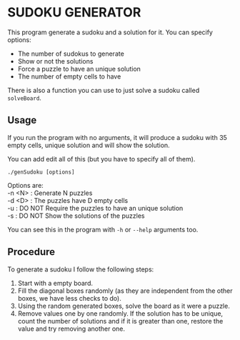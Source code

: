 # SUDOKU GENERATOR

This program generate a sudoku and a solution for it. You can specify
options:

- The number of sudokus to generate
- Show or not the solutions
- Force a puzzle to have an unique solution
- The number of empty cells to have

There is also a function you can use to just solve a sudoku called `solveBoard`.

## Usage

If you run the program with no arguments, it will produce a
sudoku with 35 empty cells, unique solution and will show
the solution.

You can add edit all of this (but you have to specify all of
them).  

`./genSudoku [options]`  

Options are:  
-n \<N> : Generate N puzzles  
-d \<D> : The puzzles have D empty cells  
-u : DO NOT Require the puzzles to have an unique solution  
-s : DO NOT Show the solutions of the puzzles

You can see this in the program with `-h` or `--help` arguments too.

## Procedure

To generate a sudoku I follow the following steps:

1. Start with a empty board.
2. Fill the diagonal boxes randomly (as they are independent
 from the other boxes, we have less checks to do).
3. Using the random generated boxes, solve the board as it
 were a puzzle.
4. Remove values one by one randomly. If the solution has to be
 unique, count the number of solutions and if it is greater
 than one, restore the value and try removing another one.
